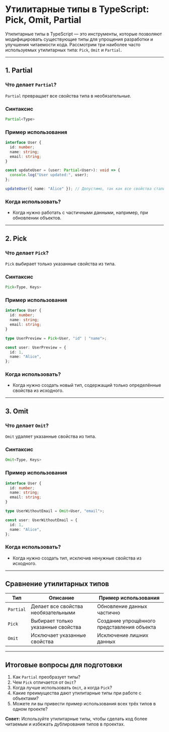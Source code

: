 # Утилитарные типы в TypeScript: Pick, Omit, Partial

Утилитарные типы в TypeScript — это инструменты, которые позволяют модифицировать существующие типы для упрощения разработки и улучшения читаемости кода. Рассмотрим три наиболее часто используемых утилитарных типа: `Pick`, `Omit` и `Partial`.

---

## 1. Partial

### Что делает `Partial`?
`Partial` превращает все свойства типа в необязательные.

### Синтаксис
```typescript
Partial<Type>
```

### Пример использования
```typescript
interface User {
  id: number;
  name: string;
  email: string;
}

const updateUser = (user: Partial<User>): void => {
  console.log("User updated:", user);
};

updateUser({ name: "Alice" }); // Допустимо, так как все свойства стали необязательными
```

### Когда использовать?
- Когда нужно работать с частичными данными, например, при обновлении объектов.

---

## 2. Pick

### Что делает `Pick`?
`Pick` выбирает только указанные свойства из типа.

### Синтаксис
```typescript
Pick<Type, Keys>
```

### Пример использования
```typescript
interface User {
  id: number;
  name: string;
  email: string;
}

type UserPreview = Pick<User, "id" | "name">;

const user: UserPreview = {
  id: 1,
  name: "Alice",
};
```

### Когда использовать?
- Когда нужно создать новый тип, содержащий только определённые свойства из исходного.

---

## 3. Omit

### Что делает `Omit`?
`Omit` удаляет указанные свойства из типа.

### Синтаксис
```typescript
Omit<Type, Keys>
```

### Пример использования
```typescript
interface User {
  id: number;
  name: string;
  email: string;
}

type UserWithoutEmail = Omit<User, "email">;

const user: UserWithoutEmail = {
  id: 1,
  name: "Alice",
};
```

### Когда использовать?
- Когда нужно создать тип, исключив ненужные свойства из исходного.

---

## Сравнение утилитарных типов

| Тип    | Описание                                              | Пример использования                       |
|--------|------------------------------------------------------|--------------------------------------------|
| `Partial` | Делает все свойства необязательными                    | Обновление данных частично                |
| `Pick`    | Выбирает только указанные свойства                     | Создание упрощённого представления объекта |
| `Omit`    | Исключает указанные свойства                          | Исключение лишних данных                  |

---

## Итоговые вопросы для подготовки

1. Как `Partial` преобразует типы?
2. Чем `Pick` отличается от `Omit`?
3. Когда лучше использовать `Omit`, а когда `Pick`?
4. Какие преимущества дают утилитарные типы при работе с объектами?
5. Можете ли вы привести пример использования всех трёх типов в одном проекте?

**Совет:** Используйте утилитарные типы, чтобы сделать код более читаемым и избежать дублирования типов в проектах.

